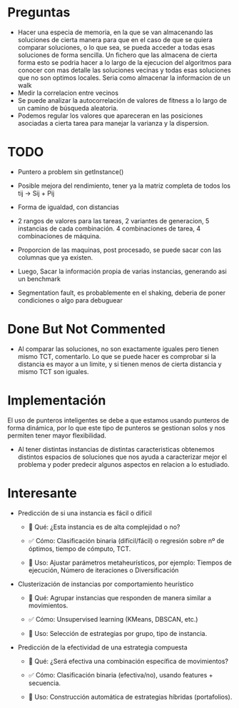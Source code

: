 # Preguntas
- Hacer una especia de memoria, en la que se van almacenando las soluciones de cierta manera para que en el caso de que se quiera comparar soluciones, o lo que sea, se pueda acceder a todas esas soluciones de forma sencilla. Un fichero que las almacena de cierta forma esto se podria hacer a lo largo de la ejecucion del algoritmos para conocer con mas detalle las soluciones vecinas y todas esas soluciones que no son optimos locales. Seria como almacenar la informacion de un walk
- Medir la correlacion entre vecinos
- Se puede analizar la autocorrelación de valores de fitness a lo largo de un camino de búsqueda aleatoria.
- Podemos regular los valores que apareceran en las posiciones asociadas a cierta tarea para manejar la varianza y la dispersion.

# TODO
- Puntero a problem sin getInstance()
- Posible mejora del rendimiento, tener ya la matriz completa de todos los tij -> Sij + Pij
- Forma de igualdad, con distancias

- 2 rangos de valores para las tareas, 2 variantes de generacion, 5 instancias de cada combinación. 4 combinaciones de tarea, 4 combinaciones de máquina.
- Proporcion de las maquinas, post procesado, se puede sacar con las columnas que ya existen. 

- Luego, Sacar la información propia de varias instancias, generando asi un benchmark
- Segmentation fault, es probablemente en el shaking, deberia de poner condiciones o algo para debuguear

# Done But Not Commented
- Al comparar las soluciones, no son exactamente iguales pero tienen mismo TCT, comentarlo. Lo que se puede hacer es comprobar si la distancia es mayor a un limite, y si tienen menos de cierta distancia y mismo TCT son iguales.

# Implementación

El uso de punteros inteligentes se debe a que estamos usando punteros de forma dinámica, por lo que este tipo de punteros se gestionan solos y nos permiten tener mayor flexibilidad.
- Al tener distintas instancias de distintas caracteristicas obtenemos distintos espacios de soluciones que nos ayuda a caracterizar mejor el problema y poder predecir algunos aspectos en relacion a lo estudiado.

# Interesante

- Predicción de si una instancia es fácil o difícil
  - 🎯 Qué: ¿Esta instancia es de alta complejidad o no?

  - ✅ Cómo: Clasificación binaria (difícil/fácil) o regresión sobre nº de óptimos, tiempo de cómputo, TCT.

  - 🧠 Uso: Ajustar parámetros metaheurísticos, por ejemplo: Tiempos de ejecución, Número de iteraciones o Diversificación

- Clusterización de instancias por comportamiento heurístico
  - 🎯 Qué: Agrupar instancias que responden de manera similar a movimientos.

  - ✅ Cómo: Unsupervised learning (KMeans, DBSCAN, etc.)

  - 🧠 Uso: Selección de estrategias por grupo, tipo de instancia.

- Predicción de la efectividad de una estrategia compuesta
  - 🎯 Qué: ¿Será efectiva una combinación específica de movimientos?

  - ✅ Cómo: Clasificación binaria (efectiva/no), usando features + secuencia.
  
  - 🧠 Uso: Construcción automática de estrategias híbridas (portafolios).